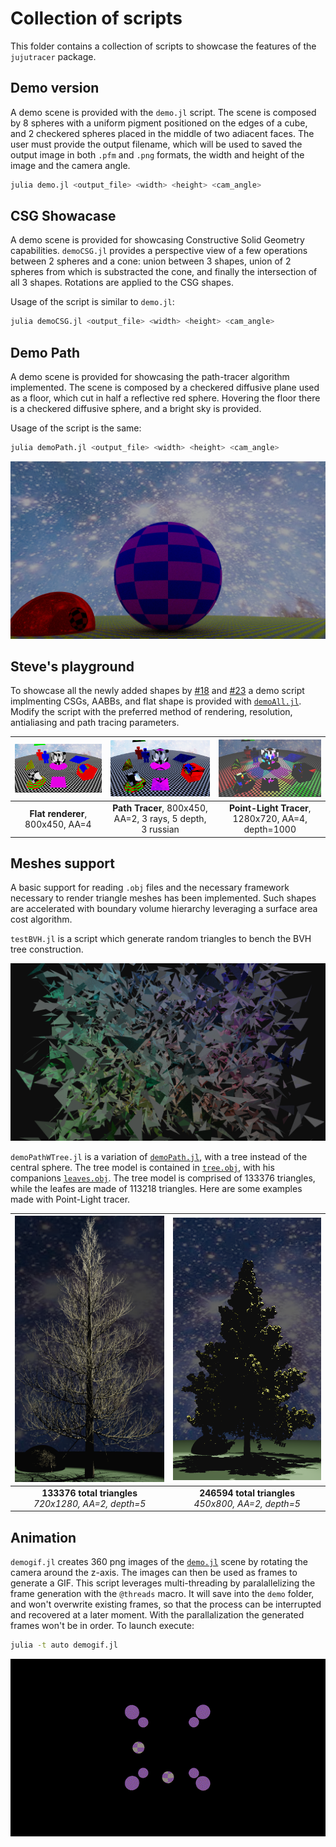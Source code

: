 # Collection of scripts
This folder contains a collection of scripts to showcase the features of the `jujutracer` package.

## Demo version
A demo scene is provided with the `demo.jl` script. The scene is composed by 8 spheres with a uniform pigment positioned on the edges of a cube, and 2 checkered spheres placed in the middle of two adiacent faces.
The user must provide the output filename, which will be used to saved the output image in both `.pfm` and `.png` formats, the width and height of the image and the camera angle.
```bash
julia demo.jl <output_file> <width> <height> <cam_angle>
```

## CSG Showacase
A demo scene is provided for showcasing Constructive Solid Geometry capabilities. `demoCSG.jl` provides a perspective view of a few operations between 2 spheres and a cone: union between 3 shapes, union of 2 spheres from which is substracted the cone, and finally the intersection of all 3 shapes. Rotations are applied to the CSG shapes.

Usage of the script is similar to `demo.jl`:
```bash
julia demoCSG.jl <output_file> <width> <height> <cam_angle>
```

## Demo Path
A demo scene is provided for showcasing the path-tracer algorithm implemented. The scene is composed by a checkered diffusive plane used as a floor, which cut in half a reflective red sphere. Hovering the floor there is a checkered diffusive sphere, and a bright sky is provided.

Usage of the script is the same:
```bash
julia demoPath.jl <output_file> <width> <height> <cam_angle>
```
<div align="center">

![Reflective](../asset/path.png)

</div>

## Steve's playground
To showcase all the newly added shapes by [#18](https://github.com/stevelonny/jujutracer/pull/18) and [#23](https://github.com/stevelonny/jujutracer/pull/23) a demo script implmenting CSGs, AABBs, and flat shape is provided with [`demoAll.jl`](/demoAll.jl). Modify the script with the preferred method of rendering, resolution, antialiasing and path tracing parameters.


| <img src="../asset/allFlat.png" alt="demoAll Flat" width="300"/> | <img src="../asset/allPath.png" alt="demoAll Path" width="300"/> | <img src="../asset/allPoint.png" alt="demoAll Point" width="300"/> |
|:-------------------------------:|:---------------------------------------------------:|:---------------------------------------------------:|
**Flat renderer**, 800x450, AA=4 | **Path Tracer**, 800x450, AA=2, 3 rays, 5 depth, 3 russian | **Point-Light Tracer**, 1280x720, AA=4, depth=1000

## Meshes support
A basic support for reading `.obj` files and the necessary framework necessary to render triangle meshes has been implemented. Such shapes are accelerated with boundary volume hierarchy leveraging a surface area cost algorithm.

`testBVH.jl` is a script which generate random triangles to bench the BVH tree construction.
<div align="center">

![Triangles](../asset/triangles_path.png)

</div>

`demoPathWTree.jl` is a variation of [`demoPath.jl`](#demo-path), with a tree instead of the central sphere. The tree model is contained in [`tree.obj`](/asset/tree.obj), with his companions [`leaves.obj`](../asset/leaves.obj). The tree model is comprised of 133376 triangles, while the leafes are made of 113218 triangles. Here are some examples made with Point-Light tracer.

<div align="center">

| <img src="../asset/tree_point.png" alt="Tree" width="300"/> | <img src="../asset/tree_point_leaves.png" alt="Tree with Leaves" width="300"/> |
|:-------------------------------:|:---------------------------------------------------:|
| **133376 total triangles**<br>_720x1280, AA=2, depth=5_ | **246594 total triangles**<br>_450x800, AA=2, depth=5_ |

</div>


## Animation
`demogif.jl` creates 360 png images of the [`demo.jl`](#demo-version) scene by rotating the camera around the z-axis. The images can then be used as frames to generate a GIF. This script leverages multi-threading by paralallelizing the frame generation with the `@threads` macro. It will save into the `demo` folder, and won't overwrite existing frames, so that the process can be interrupted and recovered at a later moment. With the parallalization the generated frames won't be in order.
To launch execute:
```bash
julia -t auto demogif.jl
```
<div align="center">

![Demo animation](../asset/output.gif)

</div>
